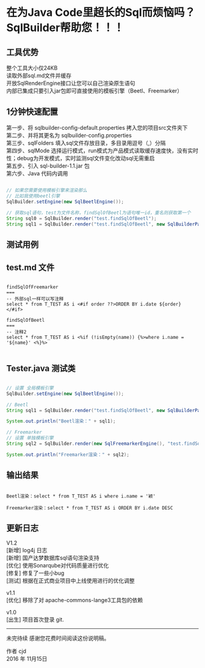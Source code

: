 在为Java Code里超长的Sql而烦恼吗？SqlBuilder帮助您！！！
====

## 工具优势

整个工具大小仅24KB  
读取外部sql.md文件并缓存  
开放SqlRenderEngine接口让您可以自己渲染原生语句  
内部已集成只要引入jar包即可直接使用的模板引擎（Beetl、Freemarker）  

## 1分钟快速配置

第一步、将 sqlbuilder-config-default.properties 拷入您的项目src文件夹下  
第二步、并将其更名为 sqlbuilder-config.properties  
第三步、sqlFolders 填入sql文件存放目录，多目录用逗号（,）分隔  
第四步、sqlMode 选择运行模式，run模式为产品模式读取缓存速度快，没有实时性；debug为开发模式，实时监测sql文件变化改动sql无需重启  
第五步、引入 sql-builder-1.1.jar 包  
第六步、Java 代码内调用    

```java

// 如果您需要使用模板引擎来渲染那么  
// 比如我使用beetl引擎  
SqlBuilder.setEngine(new SqlBeetlEngine());  
  
// 获取sql语句，test为文件名称，findSqlOfBeetl为语句唯一id，重名则获取第一个  
String sql0 = SqlBuilder.render("test.findSqlOfBeetl");  
String sql1 = SqlBuilder.render("test.findSqlOfBeetl", new SqlBuilderPara("name", "颖"), ...);  

```

## 测试用例
## test.md 文件

```

findSqlOfFreemarker
===
-- 外部sql一样可以写注释
select * from T_TEST AS i <#if order ??>ORDER BY i.date ${order} </#if>

findSqlOfBeetl
===
-- 注释2
select * from T_TEST AS i <%if (!isEmpty(name)) {%>where i.name = '${name}' <%}%>


```

## Tester.java 测试类

```java

// 设置 全局模板引擎
SqlBuilder.setEngine(new SqlBeetlEngine());

// Beetl
String sql1 = SqlBuilder.render("test.findSqlOfBeetl", new SqlBuilderPara("name", "颖"));

System.out.println("Beetl渲染：" + sql1);

// Freemarker
// 设置 单独模板引擎
String sql2 = SqlBuilder.render(new SqlFreemarkerEngine(), "test.findSqlOfFreemarker", new SqlBuilderPara("order", "DESC"));

System.out.println("Freemarker渲染：" + sql2);

```

## 输出结果

```

Beetl渲染：select * from T_TEST AS i where i.name = '颖' 

Freemarker渲染：select * from T_TEST AS i ORDER BY i.date DESC 

```

## 更新日志

V1.2  
[新增] log4j 日志  
[新增] 国产达梦数据库sql语句渲染支持  
[优化] 使用Sonarqube对代码质量进行优化  
[修复] 修复了一些小bug  
[测试] 根据在正式商业项目中上线使用进行的优化调整  
  
v1.1  
[优化] 移除了对 apache-commons-lange3工具包的依赖  
  
v1.0  
[出生] 项目首次登录 git.  

------

未完待续
感谢您花费时间阅读这份说明稿。

作者 cjd   
2016 年 11月15日    
